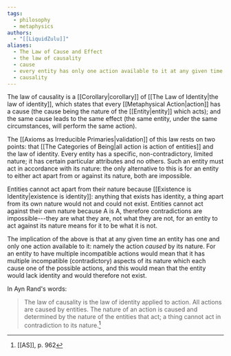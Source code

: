```yaml
---
tags:
  - philosophy
  - metaphysics
authors:
  - "[[LiquidZulu]]"
aliases:
  - The Law of Cause and Effect
  - the law of causality
  - cause
  - every entity has only one action available to it at any given time
  - causality
---
```

The law of causality is a [[Corollary|corollary]] of [[The Law of Identity|the law of identity]], which states that every [[Metaphysical Action|action]] has a cause (the cause being the nature of the [[Entity|entity]] which acts); and the same cause leads to the same effect (the same entity, under the same circumstances, will perform the same action). 

The [[Axioms as Irreducible Primaries|validation]] of this law rests on two points: that [[The Categories of Being|all action is action of entities]] and the law of identity. Every entity has a specific, non-contradictory, limited nature; it has certain particular attributes and no others. Such an entity must act in accordance with its nature: the only alternative to this is for an entity to either act apart from or against its nature, both are impossible.

Entities cannot act apart from their nature because [[Existence is Identity|existence is identity]]: anything that exists has identity, a thing apart from its own nature would not and could not exist. Entities cannot act against their own nature because A is A, therefore contradictions are impossible---they are what they are, not what they are not, for an entity to act against its nature means for it to be what it is not.

The implication of the above is that at any given time an entity has one and only one action available to it: namely the action *caused* by its nature. For an entity to have multiple incompatible actions would mean that it has multiple incompatible (contradictory) aspects of its nature which each cause one of the possible actions, and this would mean that the entity would lack identity and would therefore not exist.

In Ayn Rand's words:
>The law of causality is the law of identity applied to action. All actions are caused by entities. The nature of an action is caused and determined by the nature of the entities that act; a thing cannot act in contradiction to its nature.[^1]

[^1]: [[AS]], p. 962